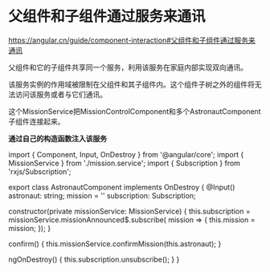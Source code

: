 

父组件和子组件通过服务来通讯
======

https://angular.cn/guide/component-interaction#父组件和子组件通过服务来通讯

父组件和它的子组件共享同一个服务，利用该服务在家庭内部实现双向通讯。

该服务实例的作用域被限制在父组件和其子组件内。这个组件子树之外的组件将无法访问该服务或者与它们通讯。

这个MissionService把MissionControlComponent和多个AstronautComponent子组件连接起来。


**通过自己的构造函数注入该服务**

import { Component, Input, OnDestroy } from '@angular/core';
import { MissionService } from './mission.service';
import { Subscription }   from 'rxjs/Subscription';

export class AstronautComponent implements OnDestroy {
  @Input() astronaut: string;
  mission = '<no mission announced>'
  subscription: Subscription;
 
  constructor(private missionService: MissionService) {
    this.subscription = missionService.missionAnnounced$.subscribe(
      mission => {
        this.mission = mission;
    });
  }
 
  confirm() {
    this.missionService.confirmMission(this.astronaut);
  }
 
  ngOnDestroy() {
    this.subscription.unsubscribe();
  }
}